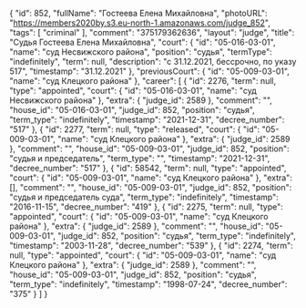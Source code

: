 {
    "id": 852,
    "fullName": "Гостеева Елена Михайловна",
    "photoURL": "https://members2020by.s3.eu-north-1.amazonaws.com/judge_852",
    "tags": [
        "criminal"
    ],
    "comment": "375179362636",
    "layout": "judge",
    "title": "Судья Гостеева Елена Михайловна",
    "court": {
        "id": "05-016-03-01",
        "name": "суд Несвижского района",
        "position": "судья",
        "termType": "indefinitely",
        "term": null,
        "description": "c 31.12.2021, бессрочно, по указу 517",
        "timestamp": "31.12.2021"
    },
    "previousCourt": {
        "id": "05-009-03-01",
        "name": "суд Клецкого района"
    },
    "career": [
        {
            "id": 2276,
            "term": null,
            "type": "appointed",
            "court": {
                "id": "05-016-03-01",
                "name": "суд Несвижского района"
            },
            "extra": {
                "judge_id": 2589
            },
            "comment": "",
            "house_id": "05-016-03-01",
            "judge_id": 852,
            "position": "судья",
            "term_type": "indefinitely",
            "timestamp": "2021-12-31",
            "decree_number": "517"
        },
        {
            "id": 2277,
            "term": null,
            "type": "released",
            "court": {
                "id": "05-009-03-01",
                "name": "суд Клецкого района"
            },
            "extra": {
                "judge_id": 2589
            },
            "comment": "",
            "house_id": "05-009-03-01",
            "judge_id": 852,
            "position": "судья и председатель",
            "term_type": "",
            "timestamp": "2021-12-31",
            "decree_number": "517"
        },
        {
            "id": 58542,
            "term": null,
            "type": "appointed",
            "court": {
                "id": "05-009-03-01",
                "name": "суд Клецкого района"
            },
            "extra": [],
            "comment": "",
            "house_id": "05-009-03-01",
            "judge_id": 852,
            "position": "судья и председатель суда",
            "term_type": "indefinitely",
            "timestamp": "2016-11-15",
            "decree_number": "419"
        },
        {
            "id": 2275,
            "term": null,
            "type": "appointed",
            "court": {
                "id": "05-009-03-01",
                "name": "суд Клецкого района"
            },
            "extra": {
                "judge_id": 2589
            },
            "comment": "",
            "house_id": "05-009-03-01",
            "judge_id": 852,
            "position": "судья",
            "term_type": "indefinitely",
            "timestamp": "2003-11-28",
            "decree_number": "539"
        },
        {
            "id": 2274,
            "term": null,
            "type": "appointed",
            "court": {
                "id": "05-009-03-01",
                "name": "суд Клецкого района"
            },
            "extra": {
                "judge_id": 2589
            },
            "comment": "",
            "house_id": "05-009-03-01",
            "judge_id": 852,
            "position": "судья",
            "term_type": "indefinitely",
            "timestamp": "1998-07-24",
            "decree_number": "375"
        }
    ]
}